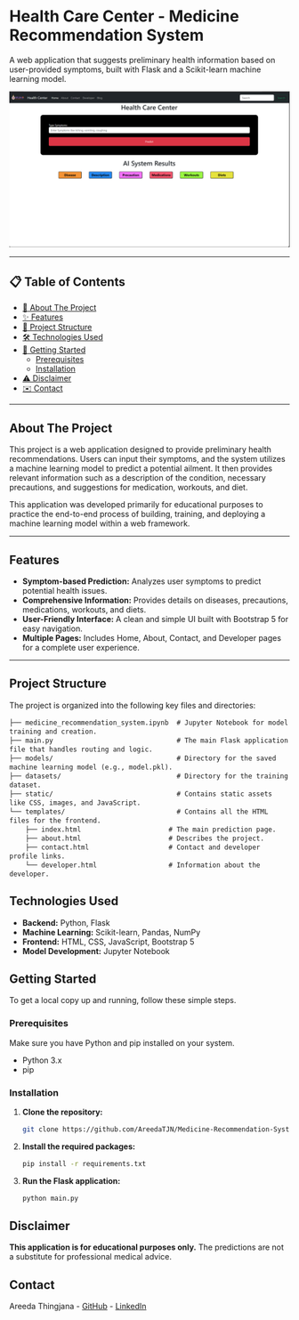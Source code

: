 # Health Care Center - Medicine Recommendation System

A web application that suggests preliminary health information based on user-provided symptoms, built with Flask and a Scikit-learn machine learning model.

![Health Care Center Screenshot](static/home_page.png)

---

## 📋 Table of Contents
- [📖 About The Project](#about-the-project)
- [✨ Features](#features)
- [📂 Project Structure](#project-structure)
- [🛠️ Technologies Used](#technologies-used)
- [🚀 Getting Started](#getting-started)
  - [Prerequisites](#prerequisites)
  - [Installation](#installation)
- [⚠️ Disclaimer](#disclaimer)
- [✉️ Contact](#contact)

---

## About The Project

This project is a web application designed to provide preliminary health recommendations. Users can input their symptoms, and the system utilizes a machine learning model to predict a potential ailment. It then provides relevant information such as a description of the condition, necessary precautions, and suggestions for medication, workouts, and diet.

This application was developed primarily for educational purposes to practice the end-to-end process of building, training, and deploying a machine learning model within a web framework.

---

## Features

- **Symptom-based Prediction:** Analyzes user symptoms to predict potential health issues.
- **Comprehensive Information:** Provides details on diseases, precautions, medications, workouts, and diets.
- **User-Friendly Interface:** A clean and simple UI built with Bootstrap 5 for easy navigation.
- **Multiple Pages:** Includes Home, About, Contact, and Developer pages for a complete user experience.

---

## Project Structure

The project is organized into the following key files and directories:
```.
├── medicine_recommendation_system.ipynb  # Jupyter Notebook for model training and creation.
├── main.py                               # The main Flask application file that handles routing and logic.
├── models/                               # Directory for the saved machine learning model (e.g., model.pkl).
├── datasets/                             # Directory for the training dataset.
├── static/                               # Contains static assets like CSS, images, and JavaScript.
└── templates/                            # Contains all the HTML files for the frontend.
    ├── index.html                      # The main prediction page.
    ├── about.html                      # Describes the project.
    ├── contact.html                    # Contact and developer profile links.
    └── developer.html                  # Information about the developer.
```
## Technologies Used
- **Backend:** Python, Flask
- **Machine Learning:** Scikit-learn, Pandas, NumPy
- **Frontend:** HTML, CSS, JavaScript, Bootstrap 5
- **Model Development:** Jupyter Notebook

## Getting Started
To get a local copy up and running, follow these simple steps.

### Prerequisites
Make sure you have Python and pip installed on your system.

- Python 3.x
- pip

### Installation

1. **Clone the repository:**
   ```sh
   git clone https://github.com/AreedaTJN/Medicine-Recommendation-System.git
   
   ```
2. **Install the required packages:**
   ```sh
   pip install -r requirements.txt
   ```
3. **Run the Flask application:**
   ```sh
   python main.py
   ```

## Disclaimer

**This application is for educational purposes only.** The predictions are not a substitute for professional medical advice.

## Contact

Areeda Thingjana - [GitHub](https://github.com/AreedaTJN) - [LinkedIn](https://www.linkedin.com/in/areeda-thingjana-89a115337/)

